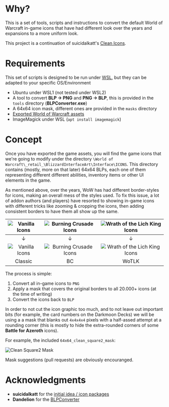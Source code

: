 # Why?

This is a set of tools, scripts and instructions to convert the default World of Warcraft in-game icons that have had different look over the years and expansions to a more uniform look.

This project is a continuation of suicidalkatt's [Clean Icons](https://www.wowinterface.com/downloads/info17774-CleanIcons-Square.html).

# Requirements

This set of scripts is designed to be run under [WSL](https://en.wikipedia.org/wiki/Windows_Subsystem_for_Linux), but they can be adapted to your specific OS/Environment

  - Ubuntu under WSL1 (not tested under WSL2)
  - A tool to convert **BLP -> PNG** and **PNG -> BLP**, this is provided in the `tools` directory (**BLPConverter.exe**)
  - A 64x64 icon mask, different ones are provided in the `masks` directory
  - [Exported World of Warcraft assets](https://wow.gamepedia.com/Viewing_Blizzard%27s_interface_code)
  - ImageMagick under WSL (`apt install imagemagick`)
  
# Concept

Once you have exported the game assets, you will find the game icons that we're going to modify under the directory `\World of Warcraft\_retail_\BlizzardInterfaceArt\Interface\ICONS`. This directory contains (mostly, more on that later) 64x64 BLPs, each one of them representing different different abilities, inventory items or other UI elements in the game.

As mentioned above, over the years, WoW has had different border-styles for icons, making an overall mess of the styles used. To fix this issue, a lot of addon authors (and players) have resorted to showing in-game icons with different tricks like zooming & cropping the icons, then adding consistent borders to have them all show up the same.

| ![Vanilla Icons](https://imgur.com/aGSo4.png) | ![Burning Crusade Icons](https://imgur.com/hxjs1.png) | ![Wrath of the Lich King Icons](https://imgur.com/0LBHp.png) |
|     :---:      |     :---:      |     :---:      |
| ↓ | ↓ | ↓ |
| ![Vanilla Icons](https://i.imgur.com/kqbrS.png) | ![Burning Crusade Icons](https://i.imgur.com/IULtF.png) | ![Wrath of the Lich King Icons](https://i.imgur.com/40miY.png) |
| Classic | BC | WoTLK |

The process is simple:

1. Convert all in-game icons to `PNG`
2. Apply a mask that covers the original borders to all 20.000+ icons (at the time of writing)
3. Convert the icons back to `BLP`

In order to not cut the icon graphic too much, and to not leave out important bits (for example, the card numbers on the Darkmoon Decks) we will be using a a mask that blanks out `4x4x4x4` pixels with a half-assed attempt at a rounding corner (this is mostly to hide the extra-rounded corners of some **Battle for Azeroth** icons).

For example, the included `64x64_clean_square2_mask`:

![Clean Square2 Mask](https://i.imgur.com/NgTASEa.png)

Mask suggestions (pull requests) are obviously encouranged.

# Acknowledgments

  - **suicidalkatt** for the [initial idea / icon packages](https://www.wowinterface.com/downloads/info17774-CleanIcons-Square.html)
  - **Dandelion** for the [BLPConverter](https://www.wowinterface.com/downloads/info14110-BLPConverter.html)

